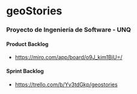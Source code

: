 # geoStories

### Proyecto de Ingeniería de Software - UNQ

#### Product Backlog

* https://miro.com/app/board/o9J_kim1BiU=/

#### Sprint Backlog

* https://trello.com/b/Yv3tdGkp/geostories
